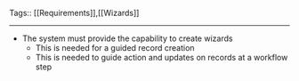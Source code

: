 Tags:: [[Requirements]],[[Wizards]]
_________________
- The system must provide the capability to create wizards
	- This is needed for a guided record creation
	- This is needed to guide action and updates on records at a workflow step

